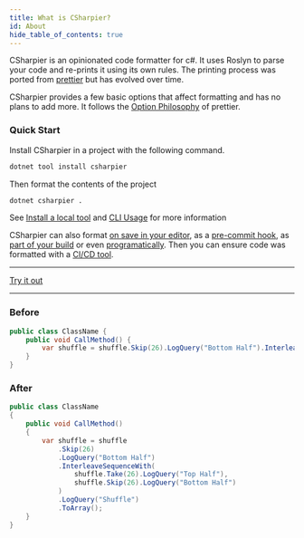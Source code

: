 ```yaml
---
title: What is CSharpier?
id: About
hide_table_of_contents: true
---
```


CSharpier is an opinionated code formatter for c#. It uses Roslyn to parse your code and re-prints it using its own rules.
The printing process was ported from [prettier](https://github.com/prettier/prettier) but has evolved over time.  

CSharpier provides a few basic options that affect formatting and has no plans to add more. It follows the [Option Philosophy](https://prettier.io/docs/en/option-philosophy.html) of prettier.

### Quick Start
Install CSharpier in a project with the following command.
```bash
dotnet tool install csharpier
```
Then format the contents of the project
```bash
dotnet csharpier .
```

See [Install a local tool](https://learn.microsoft.com/en-us/dotnet/core/tools/global-tools#install-a-local-tool) and [CLI Usage](https://csharpier.com/docs/CLI) for more information

CSharpier can also format [on save in your editor](https://csharpier.com/docs/Editors), as a [pre-commit hook](https://csharpier.com/docs/Pre-commit), as [part of your build](https://csharpier.com/docs/MSBuild) or even [programatically](https://csharpier.com/docs/API). Then you can ensure code was formatted with a [CI/CD tool](https://csharpier.com/docs/ContinuousIntegration).

---

[Try it out](https://playground.csharpier.com)

---

### Before
```c#
public class ClassName {
    public void CallMethod() { 
        var shuffle = shuffle.Skip(26).LogQuery("Bottom Half").InterleaveSequenceWith(shuffle.Take(26).LogQuery("Top Half"), shuffle.Skip(26).LogQuery("Bottom Half")).LogQuery("Shuffle").ToArray();
    }
}
```

### After
```c#
public class ClassName
{
    public void CallMethod()
    {
        var shuffle = shuffle
            .Skip(26)
            .LogQuery("Bottom Half")
            .InterleaveSequenceWith(
                shuffle.Take(26).LogQuery("Top Half"),
                shuffle.Skip(26).LogQuery("Bottom Half")
            )
            .LogQuery("Shuffle")
            .ToArray();
    }
}


```
